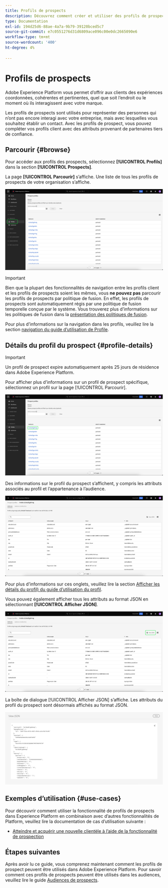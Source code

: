 ```yaml
---
title: Profils de prospects
description: Découvrez comment créer et utiliser des profils de prospects pour rassembler des informations sur des clients inconnus à l’aide d’informations tierces.
type: Documentation
exl-id: 194d25d6-88ae-4a7a-9b79-39120bced5c7
source-git-commit: e7c0551276d31d6809ace096c00e0dc2665090e6
workflow-type: tm+mt
source-wordcount: '400'
ht-degree: 4%

---
```


# Profils de prospects

Adobe Experience Platform vous permet d’offrir aux clients des expériences coordonnées, cohérentes et pertinentes, quel que soit l’endroit ou le moment où ils interagissent avec votre marque.

Les profils de prospects sont utilisés pour représenter des personnes qui n’ont pas encore interagi avec votre entreprise, mais avec lesquelles vous souhaitez établir un contact. Avec les profils de prospect, vous pouvez compléter vos profils client avec des attributs provenant de partenaires tiers de confiance.

## Parcourir {#browse}

Pour accéder aux profils des prospects, sélectionnez **[!UICONTROL Profils]** dans la section **[!UICONTROL Prospects]**.

La page **[!UICONTROL Parcourir]** s’affiche. Une liste de tous les profils de prospects de votre organisation s’affiche.

![Le bouton [!UICONTROL Profils] est mis en surbrillance et affiche la page [!UICONTROL Parcourir] pour les profils de prospects.](../images/prospect-profile/browse-profiles.png)

>[!IMPORTANT]
>
>Bien que la plupart des fonctionnalités de navigation entre les profils client et les profils de prospects soient les mêmes, vous **ne pouvez pas** parcourir les profils de prospects par politique de fusion. En effet, les profils de prospects sont automatiquement régis par une politique de fusion temporelle conçue par le système. Vous trouverez plus d’informations sur les politiques de fusion dans la [présentation des politiques de fusion](../merge-policies/overview.md).

Pour plus d’informations sur la navigation dans les profils, veuillez lire la section [navigation du guide d’utilisation de Profile](./user-guide.md#browse-identity).

## Détails du profil du prospect {#profile-details}

>[!IMPORTANT]
>
>Un profil de prospect expire automatiquement après 25 jours de résidence dans Adobe Experience Platform.

Pour afficher plus d’informations sur un profil de prospect spécifique, sélectionnez un profil sur la page [!UICONTROL Parcourir].

![Un profil de prospect est mis en surbrillance sur la page de navigation.](../images/prospect-profile/select-specific-profile.png)

Des informations sur le profil du prospect s’affichent, y compris les attributs associés au profil et l’appartenance à l’audience.

![La page des détails du profil du prospect s’affiche.](../images/prospect-profile/profile-details.png)

Pour plus d’informations sur ces onglets, veuillez lire la section [Afficher les détails du profil) du guide d’utilisation du profil](./user-guide.md#profile-detail).

Vous pouvez également afficher tous les attributs au format JSON en sélectionnant **[!UICONTROL Afficher JSON]**.

![Le bouton [!UICONTROL Afficher JSON] est mis en surbrillance sur la page des détails du profil du prospect.](../images/prospect-profile/profile-select-view-json.png)

La boîte de dialogue [!UICONTROL Afficher JSON] s’affiche. Les attributs du profil du prospect sont désormais affichés au format JSON.

![Les attributs du profil du prospect sont affichés au format JSON.](../images/prospect-profile/profile-view-json.png)

## Exemples d’utilisation {#use-cases}

Pour découvrir comment utiliser la fonctionnalité de profils de prospects dans Experience Platform en combinaison avec d’autres fonctionnalités de Platform, veuillez lire la documentation de cas d’utilisation suivante :

- [Atteindre et acquérir une nouvelle clientèle à l’aide de la fonctionnalité de prospection](../../rtcdp/partner-data/prospecting.md)

## Étapes suivantes

Après avoir lu ce guide, vous comprenez maintenant comment les profils de prospect peuvent être utilisés dans Adobe Experience Platform. Pour savoir comment ces profils de prospects peuvent être utilisés dans les audiences, veuillez lire le guide [Audiences de prospects](../../segmentation/types/prospect-audiences.md).
